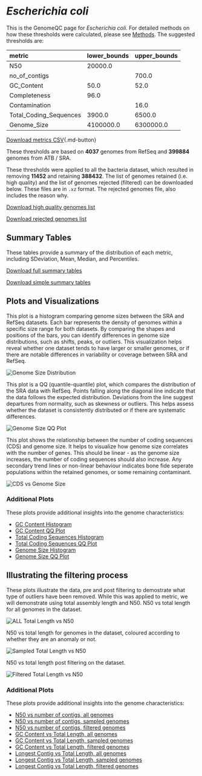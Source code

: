 # *Escherichia coli*

This is the GenomeQC page for *Escherichia coli*. For detailed methods on how these thresholds were calculated, please see [Methods](../../methods.md).
The suggested thresholds are: 

| metric                 | lower_bounds   | upper_bounds   |
|:-----------------------|:---------------|:---------------|
| N50                    | 20000.0        |                |
| no_of_contigs          |                | 700.0          |
| GC_Content             | 50.0           | 52.0           |
| Completeness           | 96.0           |                |
| Contamination          |                | 16.0           |
| Total_Coding_Sequences | 3900.0         | 6500.0         |
| Genome_Size            | 4100000.0      | 6300000.0      |

[Download metrics CSV](Escherichia_coli_metrics.csv){.md-button}


These thresholds are based on **4037** genomes from RefSeq and **399884** genomes from ATB / SRA.

These thresholds were applied to all the bacteria dataset, which resulted in removing **11452** and retaining **388432**.
The list of genomes retained (i.e. high quality) and the list of genomes rejected (filtered) can be downloaded below. These files are in `.xz` format. The rejected genomes file, also includes the reason why.

[Download high quality genomes list](Escherichia_coli_high_quality_genomes.csv.xz)


[Download rejected genomes list](Escherichia_coli_filtered_out_genomes.csv.xz)



## Summary Tables
These tables provide a summary of the distribution of each metric, including SDeviation, Mean, Median, and Percentiles.

[Download full summary tables](summary.csv)

[Download simple summary tables](selected_summary.csv)

## Plots and Visualizations

This plot is a histogram comparing genome sizes between the SRA and RefSeq datasets. Each bar represents the density of genomes within a specific size range for both datasets. By comparing the shapes and positions of the bars, you can identify differences in genome size distributions, such as shifts, peaks, or outliers. This visualization helps reveal whether one dataset tends to have larger or smaller genomes, or if there are notable differences in variability or coverage between SRA and RefSeq.

![Genome Size Distribution](Genome_Size_refseq_histogram_kde.png)

This plot is a QQ (quantile-quantile) plot, which compares the distribution of the SRA data with RefSeq. Points falling along the diagonal line indicate that the data follows the expected distribution. Deviations from the line suggest departures from normality, such as skewness or outliers. This helps assess whether the dataset is consistently distributed or if there are systematic differences.

![Genome Size QQ Plot](Genome_Size_refseq_qqplot.png)

This plot shows the relationship between the number of coding sequences (CDS) and genome size. It helps to visualize how genome size correlates with the number of genes. This should be linear - as the genome size increases, the number of coding sequences should also increase. Any secondary trend lines or non-linear behaviour indicates bone fide seperate populations within the retained genomes, or some remaining contaminant. 

![CDS vs Genome Size](Escherichia_coli_CDS_vs_Genome_Size.png)

### Additional Plots

These plots provide additional insights into the genome characteristics:

- [GC Content Histogram](GC_Content_refseq_histogram_kde.png)
- [GC Content QQ Plot](GC_Content_refseq_qqplot.png)
- [Total Coding Sequences Histogram](Total_Coding_Sequences_refseq_histogram_kde.png)
- [Total Coding Sequences QQ Plot](Total_Coding_Sequences_refseq_qqplot.png)
- [Genome Size Histogram](Genome_Size_refseq_histogram_kde.png)
- [Genome Size QQ Plot](Genome_Size_refseq_qqplot.png)
## Illustrating the filtering process
These plots illustrate the data, pre and post filtering to demostrate what type of outliers have been removed. While this was applied to metric, we will demonstrate using total assembly length and N50.
N50 vs total length for all genomes in the dataset.

![ALL Total Length vs N50](Escherichia_coli_all_total_length_N50.png)

N50 vs total length for genomes in the dataset, coloured according to whether they are an anomaly or not.

![Sampled Total Length vs N50](Escherichia_coli_sample_total_length_N50.png)

N50 vs total length post filtering on the dataset.

![Filtered Total Length vs N50](Escherichia_coli_filt_total_length_N50.png)

### Additional Plots

These plots provide additional insights into the genome characteristics:

- [N50 vs number of contigs, all genomes](Escherichia_coli_all_N50_number.png)
- [N50 vs number of contigs, sampled genomes](Escherichia_coli_sample_N50_number.png)
- [N50 vs number of contigs, filtered genomes](Escherichia_coli_filt_N50_number.png)
- [GC Content vs Total Length, all genomes](Escherichia_coli_all_total_length_GC_Content.png)
- [GC Content vs Total Length, sampled genomes](Escherichia_coli_sample_total_length_GC_Content.png)
- [GC Content vs Total Length, filtered genomes](Escherichia_coli_filt_total_length_GC_Content.png)
- [Longest Contig vs Total Length, all genomes](Escherichia_coli_all_total_length_longest.png)
- [Longest Contig vs Total Length, sampled genomes](Escherichia_coli_sample_total_length_longest.png)
- [Longest Contig vs Total Length, filtered genomes](Escherichia_coli_filt_total_length_longest.png)
